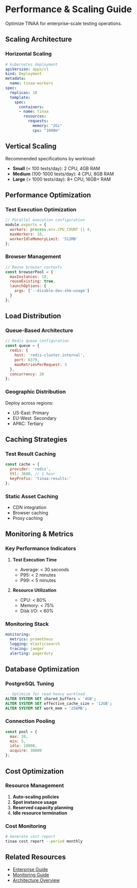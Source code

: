 # Performance & Scaling Guide

Optimize TINAA for enterprise-scale testing operations.

## Scaling Architecture

### Horizontal Scaling

```yaml
# kubernetes deployment
apiVersion: apps/v1
kind: Deployment
metadata:
  name: tinaa-workers
spec:
  replicas: 10
  template:
    spec:
      containers:
      - name: tinaa
        resources:
          requests:
            memory: "2Gi"
            cpu: "1000m"
```

## Vertical Scaling

Recommended specifications by workload:
- **Small** (< 100 tests/day): 2 CPU, 4GB RAM
- **Medium** (100-1000 tests/day): 4 CPU, 8GB RAM  
- **Large** (> 1000 tests/day): 8+ CPU, 16GB+ RAM

## Performance Optimization

### Test Execution Optimization

```javascript
// Parallel execution configuration
module.exports = {
  workers: process.env.CPU_COUNT || 4,
  maxWorkers: 16,
  workerIdleMemoryLimit: '512MB'
};
```

### Browser Management

```javascript
// Reuse browser contexts
const browserPool = {
  maxInstances: 10,
  reuseExisting: true,
  launchOptions: {
    args: ['--disable-dev-shm-usage']
  }
};
```

## Load Distribution

### Queue-Based Architecture

```javascript
// Redis queue configuration
const queue = {
  redis: {
    host: 'redis-cluster.internal',
    port: 6379,
    maxRetriesPerRequest: 3
  },
  concurrency: 20
};
```

### Geographic Distribution

Deploy across regions:
- US-East: Primary
- EU-West: Secondary
- APAC: Tertiary

## Caching Strategies

### Test Result Caching

```javascript
const cache = {
  provider: 'redis',
  ttl: 3600, // 1 hour
  keyPrefix: 'tinaa:results:'
};
```

### Static Asset Caching

- CDN integration
- Browser caching
- Proxy caching

## Monitoring & Metrics

### Key Performance Indicators

1. **Test Execution Time**
   - Average: < 30 seconds
   - P95: < 2 minutes
   - P99: < 5 minutes

2. **Resource Utilization**
   - CPU: < 80%
   - Memory: < 75%
   - Disk I/O: < 60%

### Monitoring Stack

```yaml
monitoring:
  metrics: prometheus
  logging: elasticsearch
  tracing: jaeger
  alerting: pagerduty
```

## Database Optimization

### PostgreSQL Tuning

```sql
-- Optimize for read-heavy workload
ALTER SYSTEM SET shared_buffers = '4GB';
ALTER SYSTEM SET effective_cache_size = '12GB';
ALTER SYSTEM SET work_mem = '256MB';
```

### Connection Pooling

```javascript
const pool = {
  max: 20,
  min: 5,
  idle: 10000,
  acquire: 30000
};
```

## Cost Optimization

### Resource Management

1. **Auto-scaling policies**
2. **Spot instance usage**
3. **Reserved capacity planning**
4. **Idle resource termination**

### Cost Monitoring

```bash
# Generate cost report
tinaa cost report --period monthly
```

## Related Resources

- [Enterprise Guide](../ENTERPRISE_GUIDE.md)
- [Monitoring Guide](monitoring.md)
- [Architecture Overview](../ARCHITECTURE.md)